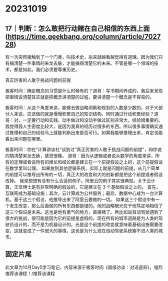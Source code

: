 # 20231019

## 17｜判断：怎么敢把行动赌在自己相信的东西上面(https://time.geekbang.org/column/article/702728)


有一次突然接触到了一个门类，叫技术史，后来就越看越觉得有道理。因为我们只有搞清楚一件事情的来龙去脉，才能搞得清楚它的未来。不管是哪一个领域的技术，都是如此。我们必须要尊重历史。

真正厉害的人敢于挑战问题的前提


极客时间：确定概念的习惯是什么时候有的？道哥：写书期间养成的，我后来发现把事情说清楚其实就是把概念讲清楚的过程，要讲清楚一个概念是不容易的。


极客时间：从这个角度来讲，能够去做战略洞察和规划的人数是少数的。对于大部分人来说，应该做的就是慢慢积累自己的知识结构，同时通过行动积累经验？道哥：对，一定要行动和实践，动手做过和没动手做过区别非常大，经验很重要的。我觉得我人生密度比较大，是因为我真的经历过很多的东西。所以很多事情确实通过推理和自己的经验马上就能判断出来是否可行。如果我能够推理出来，肯定也能看出来问题在哪里。

极客时间：你在“计算讲谈社”谈到过“真正厉害的人敢于挑战问题的前提”，和你说的搞清楚来龙去脉，感觉很像。
道哥：因为从逻辑或者说从数学的角度来讲，所有的定理或者说所有的推论和结论都是建立在一个前提假设之上的，这个前提假设在数学里叫公理。
如果放到其他逻辑系统，实际上就是问题的前提。从几个简单的前提可以推导出所有的一切，真正大的改变和大的创新都是把这个前提或者假设改掉。
我来想想有没有什么合适的例子。阿里云的例子其实很典型。关于云计算，王坚博士是有非常明确的假设的，它是建立在 3 个基础假设之上的。
首先，互联网成为基础设施；其次，云计算成为公共服务；最后，数据中心成为一台计算机。基于这三个假设，他推导出来了阿里云要做的一切。
如果这三个假设中有一个发生改变，那么后面做的所有东西都是错的。他的战略眼光在于他笃定地相信了这三个假设是未来。这也是他有勇气的地方，直接赌了。再比如说自动驾驶遇到了很大的挑战，很可能是因为它的前提是虚假的。现在所有的城市道路是为人类的驾驶员设计的，而不是为机器设计的。光是这个前提的改变就意味着基础设施需要改变，这就变成了一件很大的事情。这也是为什么现在自动驾驶系统塞不进人类的城市。


## 固定片尾

此文章为10月Day5学习笔记，内容来源于极客时间《超级访谈：对话道哥》，强烈推荐该课程！/推荐该课程
